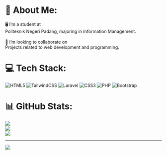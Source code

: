 # 💫 About Me:
🖥️ I’m a student at<br>Politeknik Negeri Padang, majoring in Information Management.<br><br>🚀 I’m looking to collaborate on<br>Projects related to web development and programming.


# 💻 Tech Stack:
![HTML5](https://img.shields.io/badge/html5-%23E34F26.svg?style=for-the-badge&logo=html5&logoColor=white) ![TailwindCSS](https://img.shields.io/badge/tailwindcss-%2338B2AC.svg?style=for-the-badge&logo=tailwind-css&logoColor=white) ![Laravel](https://img.shields.io/badge/laravel-%23FF2D20.svg?style=for-the-badge&logo=laravel&logoColor=white) ![CSS3](https://img.shields.io/badge/css3-%231572B6.svg?style=for-the-badge&logo=css3&logoColor=white) ![PHP](https://img.shields.io/badge/php-%23777BB4.svg?style=for-the-badge&logo=php&logoColor=white) ![Bootstrap](https://img.shields.io/badge/bootstrap-%238511FA.svg?style=for-the-badge&logo=bootstrap&logoColor=white)
# 📊 GitHub Stats:
![](https://github-readme-stats.vercel.app/api?username=zakyftrrhmn&theme=ocean_dark&hide_border=true&include_all_commits=false&count_private=false)<br/>
![](https://github-readme-streak-stats.herokuapp.com/?user=zakyftrrhmn&theme=ocean_dark&hide_border=true)<br/>
![](https://github-readme-stats.vercel.app/api/top-langs/?username=zakyftrrhmn&theme=ocean_dark&hide_border=true&include_all_commits=false&count_private=false&layout=compact)

---
[![](https://visitcount.itsvg.in/api?id=zakyftrrhmn&icon=0&color=0)](https://visitcount.itsvg.in)

<!-- Proudly created with GPRM ( https://gprm.itsvg.in ) -->
